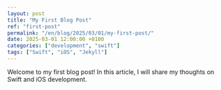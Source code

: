 ```yaml
---
layout: post
title: "My First Blog Post"
ref: "first-post"
permalink: "/en/blog/2025/03/01/my-first-post/"
date: 2025-03-01 12:00:00 +0100
categories: ["development", "swift"]
tags: ["Swift", "iOS", "Jekyll"]
---
```

Welcome to my first blog post! In this article, I will share my thoughts on Swift and iOS development.